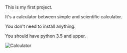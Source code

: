 This is my first project.

It's a calculator between simple and scientific calculator.

You don't need to install anything. 

You should have python 3.5 and upper.


![Calculator](https://user-images.githubusercontent.com/72540435/98329561-b1450700-2022-11eb-96ac-9f949f77c8f6.PNG)



